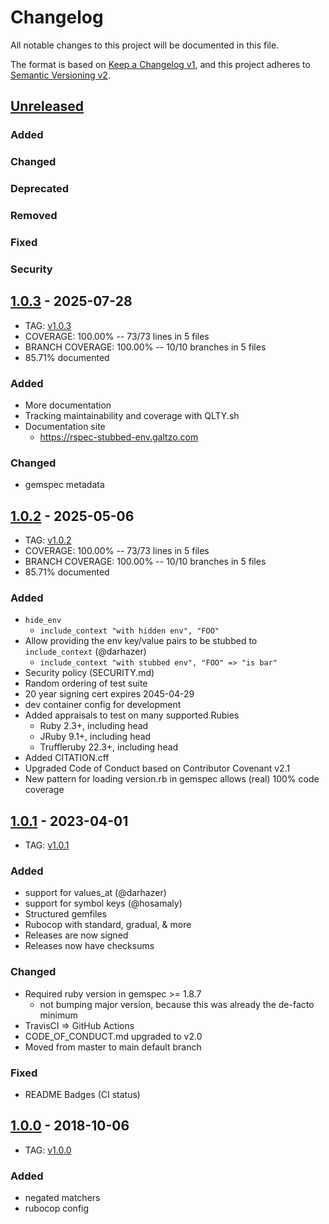 # Changelog
All notable changes to this project will be documented in this file.

The format is based on [Keep a Changelog v1](https://keepachangelog.com/en/1.0.0/),
and this project adheres to [Semantic Versioning v2](https://semver.org/spec/v2.0.0.html).

## [Unreleased]
### Added
### Changed
### Deprecated
### Removed
### Fixed
### Security

## [1.0.3] - 2025-07-28
- TAG: [v1.0.3][1.0.3t]
- COVERAGE: 100.00% -- 73/73 lines in 5 files
- BRANCH COVERAGE: 100.00% -- 10/10 branches in 5 files
- 85.71% documented
### Added
- More documentation
- Tracking maintainability and coverage with QLTY.sh
- Documentation site
  - https://rspec-stubbed-env.galtzo.com
### Changed
- gemspec metadata

## [1.0.2] - 2025-05-06
- TAG: [v1.0.2][1.0.2t]
- COVERAGE: 100.00% -- 73/73 lines in 5 files
- BRANCH COVERAGE: 100.00% -- 10/10 branches in 5 files
- 85.71% documented
### Added
- `hide_env`
  - `include_context "with hidden env", "FOO"`
- Allow providing the env key/value pairs to be stubbed to `include_context` (@darhazer)
  - `include_context "with stubbed env", "FOO" => "is bar"`
- Security policy (SECURITY.md)
- Random ordering of test suite
- 20 year signing cert expires 2045-04-29
- dev container config for development
- Added appraisals to test on many supported Rubies
  - Ruby 2.3+, including head
  - JRuby 9.1+, including head
  - Truffleruby 22.3+, including head
- Added CITATION.cff
- Upgraded Code of Conduct based on Contributor Covenant v2.1
- New pattern for loading version.rb in gemspec allows (real) 100% code coverage

## [1.0.1] - 2023-04-01
- TAG: [v1.0.1][1.0.1t]
### Added
- support for values_at (@darhazer)
- support for symbol keys (@hosamaly)
- Structured gemfiles
- Rubocop with standard, gradual, & more
- Releases are now signed
- Releases now have checksums
### Changed
- Required ruby version in gemspec >= 1.8.7
  - not bumping major version, because this was already the de-facto minimum
- TravisCI => GitHub Actions
- CODE_OF_CONDUCT.md upgraded to v2.0
- Moved from master to main default branch
### Fixed
- README Badges (CI status)

## [1.0.0] - 2018-10-06
- TAG: [v1.0.0][1.0.0t]
### Added
- negated matchers
- rubocop config

<!-- Contributors (alphabetically) -->
[@darhazer]: https://github.com/darhazer
[@hosamaly]: https://github.com/hosamaly

[Unreleased]: https://gitlab.com/galtzo-floss/rspec-stubbed_env/-/compare/v1.0.3...main
[1.0.3]: https://gitlab.com/galtzo-floss/rspec-stubbed_env/-/compare/v1.0.2...v1.0.3
[1.0.3t]: https://gitlab.com/galtzo-floss/rspec-stubbed_env/-/tags/v1.0.3
[1.0.2]: https://gitlab.com/galtzo-floss/rspec-stubbed_env/-/compare/v1.0.1...v1.0.2
[1.0.2t]: https://gitlab.com/galtzo-floss/rspec-stubbed_env/-/tags/v1.0.2
[1.0.1]: https://gitlab.com/galtzo-floss/rspec-stubbed_env/-/compare/v1.0.0...v1.0.1
[1.0.1t]: https://gitlab.com/galtzo-floss/rspec-stubbed_env/-/tags/v1.0.1
[1.0.0]: https://gitlab.com/galtzo-floss/rspec-stubbed_env/-/compare/a3055964517c159bf214712940982034b75264be...v1.0.0
[1.0.0t]: https://gitlab.com/galtzo-floss/rspec-stubbed_env/-/tags/v1.0.0
